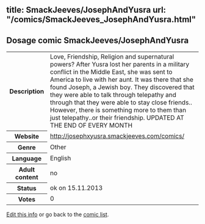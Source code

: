 title: SmackJeeves/JosephAndYusra
url: "/comics/SmackJeeves_JosephAndYusra.html"
---
Dosage comic SmackJeeves/JosephAndYusra
-----------------------------------------

<p id="msg"></p>
<script type="text/javascript">
if (window.location.search === '?edit_info_mail=sent_ok') {
  var elem = document.getElementById("msg");
  elem.innerHTML = 'Edited information sucessfully sent for review, which is usually done daily. Thanks!';
  elem.className = 'ok';
}
</script>
<table class="comicinfo">
<tr>
<th>Description</th><td>Love, Friendship, Religion and supernatural powers? After Yusra lost her parents in a military conflict in the Middle East, she was sent to America to live with her aunt. It was there that she found Joseph, a Jewish boy. They discovered that they were able to talk through telepathy and through that they were able to stay close friends.. However, there is something more to them than just telepathy..or their friendship. UPDATED AT THE END OF EVERY MONTH</td>
</tr>
<tr>
<th>Website</th><td><a href="http://josephxyusra.smackjeeves.com/comics/">http://josephxyusra.smackjeeves.com/comics/</a></td>
</tr>
<tr>
<th>Genre</th><td>Other</td>
</tr>
<tr>
<th>Language</th><td>English</td>
</tr>
<tr>
<th>Adult content</th><td>no</td>
</tr>
<tr>
<th>Status</th><td>ok on 15.11.2013</td>
</tr>
<tr>
<th>Votes</th><td>0</td>
</tr>
</table>

[Edit this info](SmackJeeves_JosephAndYusra_edit.html) or go back to the [comic list](../comic-index.html).
